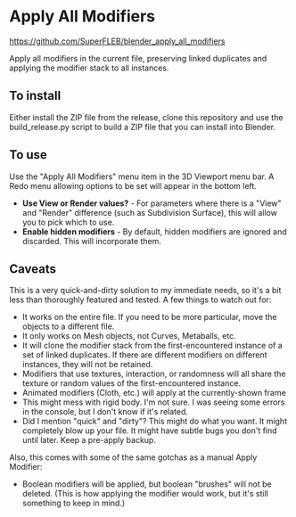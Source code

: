 # Apply All Modifiers

https://github.com/SuperFLEB/blender_apply_all_modifiers

Apply all modifiers in the current file, preserving linked duplicates and applying the modifier stack to all instances.

## To install

Either install the ZIP file from the release, clone this repository and use the
build_release.py script to build a ZIP file that you can install into Blender.

## To use

Use the "Apply All Modifiers" menu item in the 3D Viewport menu bar. A Redo menu allowing options to be set will appear
in the bottom left.

* **Use View or Render values?** - For parameters where there is a "View" and "Render" difference (such as Subdivision Surface), this will allow you to pick which to use.
* **Enable hidden modifiers** - By default, hidden modifiers are ignored and discarded. This will incorporate them.

## Caveats

This is a very quick-and-dirty solution to my immediate needs, so it's a bit less than thoroughly featured and tested.
A few things to watch out for:

* It works on the entire file. If you need to be more particular, move the objects to a different file.
* It only works on Mesh objects, not Curves, Metaballs, etc.
* It will clone the modifier stack from the first-encountered instance of a set of linked duplicates. If there are different modifiers on different instances, they will not be retained.
* Modifiers that use textures, interaction, or randomness will all share the texture or random values of the first-encountered instance.
* Animated modifiers (Cloth, etc.) will apply at the currently-shown frame
* This might mess with rigid body. I'm not sure. I was seeing some errors in the console, but I don't know if it's related.
* Did I mention "quick" and "dirty"? This might do what you want. It might completely blow up your file. It might have subtle bugs you don't find until later. Keep a pre-apply backup.

Also, this comes with some of the same gotchas as a manual Apply Modifier:
* Boolean modifiers will be applied, but boolean "brushes" will not be deleted. (This is how applying the modifier would work, but it's still something to keep in mind.)
